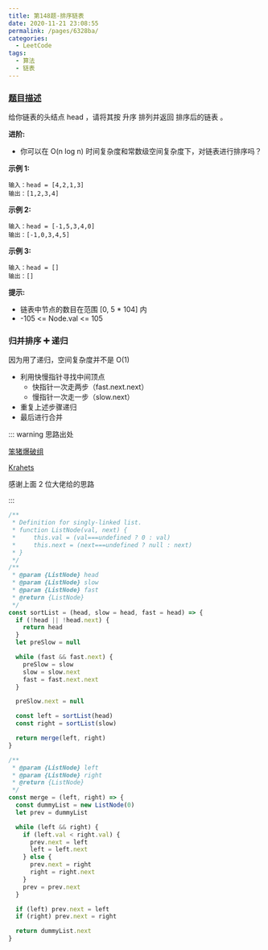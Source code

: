 ```yaml
---
title: 第148题-排序链表
date: 2020-11-21 23:08:55
permalink: /pages/6328ba/
categories:
  - LeetCode
tags:
  - 算法
  - 链表
---
```


### [题目描述](https://leetcode-cn.com/problems/sort-list/)

给你链表的头结点 <span class="span-shadow">head</span> ，请将其按 升序 排列并返回 排序后的链表 。

**进阶:**

- 你可以在 <span class="span-shadow">O(n log n)</span> 时间复杂度和常数级空间复杂度下，对链表进行排序吗？

**示例 1:**

```
输入：head = [4,2,1,3]
输出：[1,2,3,4]
```

<!-- more -->

**示例 2:**

```
输入：head = [-1,5,3,4,0]
输出：[-1,0,3,4,5]
```

**示例 3:**

```
输入：head = []
输出：[]
```

**提示:**

- 链表中节点的数目在范围 <span class="span-shadow">[0, 5 * 104]</span> 内
- <span class="span-shadow">-105 <= Node.val <= 105</span>

### 归并排序 ➕ 递归

因为用了递归，空间复杂度并不是 O(1)

- 利用快慢指针寻找中间顶点
  - 快指针一次走两步（fast.next.next）
  - 慢指针一次走一步（slow.next）
- 重复上述步骤递归
- 最后进行合并

::: warning 思路出处

[笨猪爆破组](https://leetcode-cn.com/problems/sort-list/solution/shou-hua-tu-jie-gui-bing-pai-xu-148-lian-biao-pai-/)

[Krahets](https://leetcode-cn.com/problems/sort-list/solution/sort-list-gui-bing-pai-xu-lian-biao-by-jyd/)

感谢上面 2 位大佬给的思路

:::

```JavaScript
/**
 * Definition for singly-linked list.
 * function ListNode(val, next) {
 *     this.val = (val===undefined ? 0 : val)
 *     this.next = (next===undefined ? null : next)
 * }
 */
/**
 * @param {ListNode} head
 * @param {ListNode} slow
 * @param {ListNode} fast
 * @return {ListNode}
 */
const sortList = (head, slow = head, fast = head) => {
  if (!head || !head.next) {
    return head
  }
  let preSlow = null

  while (fast && fast.next) {
    preSlow = slow
    slow = slow.next
    fast = fast.next.next
  }

  preSlow.next = null

  const left = sortList(head)
  const right = sortList(slow)

  return merge(left, right)
}

/**
 * @param {ListNode} left
 * @param {ListNode} right
 * @return {ListNode}
 */
const merge = (left, right) => {
  const dummyList = new ListNode(0)
  let prev = dummyList

  while (left && right) {
    if (left.val < right.val) {
      prev.next = left
      left = left.next
    } else {
      prev.next = right
      right = right.next
    }
    prev = prev.next
  }

  if (left) prev.next = left
  if (right) prev.next = right

  return dummyList.next
}
```
